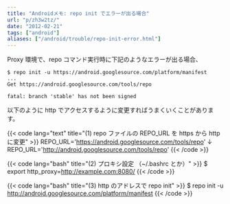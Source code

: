 ```yaml
---
title: "Androidメモ: repo init でエラーが出る場合"
url: "p/zh3w2tz/"
date: "2012-02-21"
tags: ["android"]
aliases: ["/android/trouble/repo-init-error.html"]
---
```


Proxy 環境で、repo コマンド実行時に下記のようなエラーが出る場合、

```console
$ repo init -u https://android.googlesource.com/platform/manifest
...
Get https://android.googlesource.com/tools/repo

fatal: branch 'stable' has not been signed
```

以下のように http でアクセスするように変更すればうまくいくことがあります。

{{< code lang="text" title="(1) repo ファイルの REPO_URL を https から http に変更" >}}
REPO_URL='https://android.googlesource.com/tools/repo'
↓
REPO_URL='http://android.googlesource.com/tools/repo'
{{< /code >}}

{{< code lang="bash" title="(2) プロキシ設定 （~/.bashrc とか）" >}}
$ export http_proxy=http://example.com:8080/
{{< /code >}}

{{< code lang="bash" title="(3) http のアドレスで repo init" >}}
$ repo init -u http://android.googlesource.com/platform/manifest
{{< /code >}}

